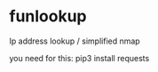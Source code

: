 # funlookup
Ip address lookup / simplified nmap
                                            
you need for this:        pip3 install requests
